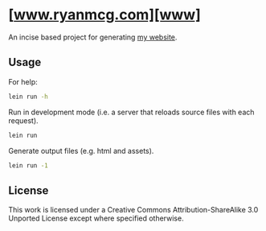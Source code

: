 # [www.ryanmcg.com][www]

An incise based project for generating [my website][www].

## Usage

For help:

```bash
lein run -h
```

Run in development mode (i.e. a server that reloads source files with each
request).
```bash
lein run
```

Generate output files (e.g. html and assets).
```bash
lein run -1
```

## License

This work is licensed under a Creative Commons Attribution-ShareAlike 3.0
Unported License except where specified otherwise.

[www]: www.ryanmcg.com
